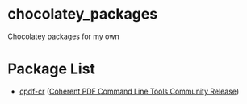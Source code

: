 # chocolatey_packages

Chocolatey packages for my own

# Package List
- [cpdf-cr](cpdf-cr) ([Coherent PDF Command Line Tools Community Release](http://community.coherentpdf.com/))
